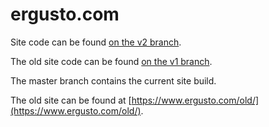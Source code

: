 # ergusto.com

Site code can be found [on the v2 branch](https://github.com/ergusto/ergusto.github.io/tree/v2).

The old site code can be found [on the v1 branch](https://github.com/ergusto/ergusto.github.io/tree/v1).

The master branch contains the current site build.

The old site can be found at [https://www.ergusto.com/old/](https://www.ergusto.com/old/).

